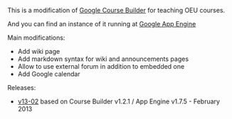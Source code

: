This is a modification of [Google Course Builder](http://code.google.com/p/course-builder) for teaching OEU courses.

And you can find an instance of it running at [Google App Engine](http://cb4oru.appspot.com)

Main modifications:
  * Add wiki page
  * Add markdown syntax for wiki and announcements pages
  * Allow to use external forum in addition to embedded one
  * Add Google calendar

Releases:
  * [v13-02](https://code.google.com/p/cb4oru/downloads/detail?name=cb4oru_v13-02.zip&can=2&q=) based on Course Builder v1.2.1 / App Engine v1.7.5 - February 2013